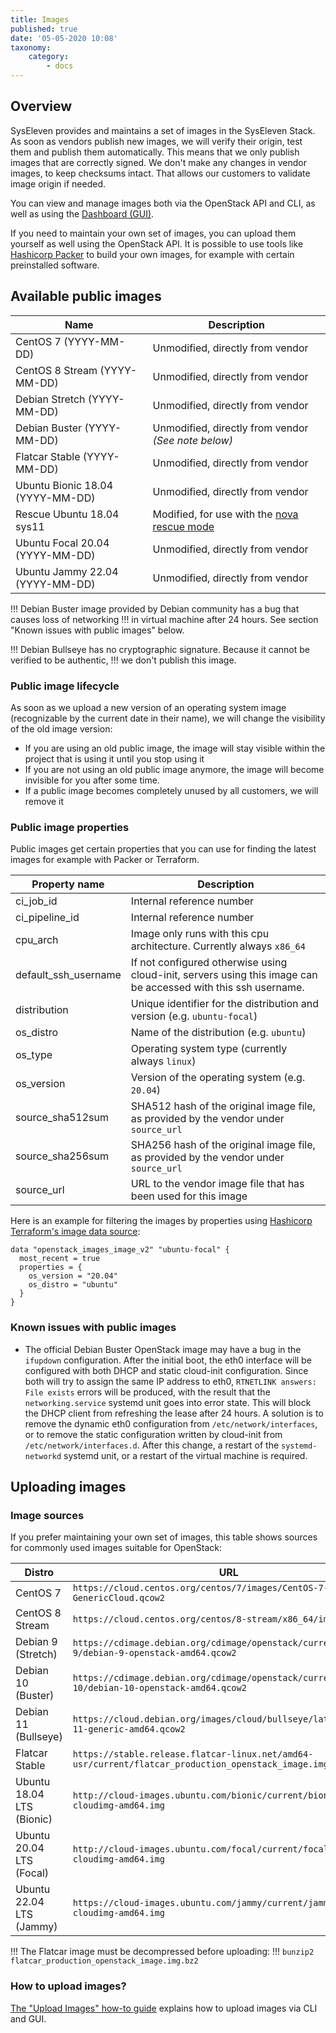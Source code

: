 ```yaml
---
title: Images
published: true
date: '05-05-2020 10:08'
taxonomy:
    category:
        - docs
---
```


## Overview

SysEleven provides and maintains a set of images in the SysEleven Stack. As soon as vendors publish new images, we will verify their origin, test them and publish them automatically. This means that we only publish images that are correctly signed. We don't make any changes in vendor images, to keep checksums intact. That allows our customers to validate image origin if needed.

You can view and manage images both via the OpenStack API and CLI, as well as using the [Dashboard (GUI)](https://cloud.syseleven.de/).

If you need to maintain your own set of images, you can upload them yourself as well using the OpenStack API. It is possible to use tools like [Hashicorp Packer](https://www.packer.io/) to build your own images, for example with certain preinstalled software.

## Available public images

Name                             | Description                                         |
---------------------------------|-----------------------------------------------------|
CentOS 7 (YYYY-MM-DD)            | Unmodified, directly from vendor                    |
CentOS 8 Stream (YYYY-MM-DD)     | Unmodified, directly from vendor                    |
Debian Stretch (YYYY-MM-DD)      | Unmodified, directly from vendor                    |
Debian Buster (YYYY-MM-DD)       | Unmodified, directly from vendor *(See note below)* |
Flatcar Stable (YYYY-MM-DD)      | Unmodified, directly from vendor                    |
Ubuntu Bionic 18.04 (YYYY-MM-DD) | Unmodified, directly from vendor                    |
Rescue Ubuntu 18.04 sys11        | Modified, for use with the [nova rescue mode](../../03.Howtos/05.nova-rescue-mode/docs.en.md) |
Ubuntu Focal 20.04 (YYYY-MM-DD)  | Unmodified, directly from vendor                    |
Ubuntu Jammy 22.04 (YYYY-MM-DD)  | Unmodified, directly from vendor                    |

!!! Debian Buster image provided by Debian community has a bug that causes loss of networking
!!! in virtual machine after 24 hours. See section "Known issues with public images" below.

!!! Debian Bullseye has no cryptographic signature. Because it cannot be verified to be authentic,
!!! we don't publish this image.

### Public image lifecycle

As soon as we upload a new version of an operating system image (recognizable by the current date in their name), we will change the visibility of the old image version:

- If you are using an old public image, the image will stay visible within the project that is using it until you stop using it
- If you are not using an old public image anymore, the image will become invisible for you after some time.
- If a public image becomes completely unused by all customers, we will remove it

### Public image properties

Public images get certain properties that you can use for finding the latest images for example with Packer or Terraform.

Property name                    | Description                               |
---------------------------------|-------------------------------------------|
ci_job_id                        | Internal reference number                 |
ci_pipeline_id                   | Internal reference number                 |
cpu_arch                         | Image only runs with this cpu architecture. Currently always `x86_64` |
default_ssh_username             | If not configured otherwise using cloud-init, servers using this image can be accessed with this ssh username. |
distribution                     | Unique identifier for the distribution and version (e.g. `ubuntu-focal`) |
os_distro                        | Name of the distribution (e.g. `ubuntu`)  |
os_type                          | Operating system type (currently always `linux`) |
os_version                       | Version of the operating system (e.g. `20.04`) |
source_sha512sum                 | SHA512 hash of the original image file, as provided by the vendor under `source_url` |
source_sha256sum                 | SHA256 hash of the original image file, as provided by the vendor under `source_url` |
source_url                       | URL to the vendor image file that has been used for this image |

Here is an example for filtering the images by properties using [Hashicorp Terraform's image data source](https://www.terraform.io/docs/providers/openstack/d/images_image_v2.html):

```hcl
data "openstack_images_image_v2" "ubuntu-focal" {
  most_recent = true
  properties = {
    os_version = "20.04"
    os_distro = "ubuntu"
  }
}
```

### Known issues with public images

- The official Debian Buster OpenStack image may have a bug in the `ifupdown` configuration.
  After the initial boot, the eth0 interface will be configured with both DHCP and static cloud-init configuration. Since both will try to assign the same IP address to eth0, `RTNETLINK answers: File exists` errors will be produced, with the result that the `networking.service` systemd unit goes into error state. This will block the DHCP client from refreshing the lease after 24 hours.
  A solution is to remove the dynamic eth0 configuration from `/etc/network/interfaces`, or to remove the static configuration written by cloud-init from `/etc/network/interfaces.d`. After this change, a restart of the `systemd-networkd` systemd unit, or a restart of the virtual machine is required.

## Uploading images

### Image sources

If you prefer maintaining your own set of images, this table shows sources for commonly used images suitable for OpenStack:

Distro                    | URL |
--------------------------|-----|
CentOS 7                  | `https://cloud.centos.org/centos/7/images/CentOS-7-x86_64-GenericCloud.qcow2` |
CentOS 8 Stream           | `https://cloud.centos.org/centos/8-stream/x86_64/images/` |
Debian 9 (Stretch)        | `https://cdimage.debian.org/cdimage/openstack/current-9/debian-9-openstack-amd64.qcow2` |
Debian 10 (Buster)        | `https://cdimage.debian.org/cdimage/openstack/current-10/debian-10-openstack-amd64.qcow2` |
Debian 11 (Bullseye)      | `https://cloud.debian.org/images/cloud/bullseye/latest/debian-11-generic-amd64.qcow2` |
Flatcar Stable            | `https://stable.release.flatcar-linux.net/amd64-usr/current/flatcar_production_openstack_image.img.bz2` |
Ubuntu 18.04 LTS (Bionic) | `http://cloud-images.ubuntu.com/bionic/current/bionic-server-cloudimg-amd64.img` |
Ubuntu 20.04 LTS (Focal)  | `http://cloud-images.ubuntu.com/focal/current/focal-server-cloudimg-amd64.img` |
Ubuntu 22.04 LTS (Jammy)  | `https://cloud-images.ubuntu.com/jammy/current/jammy-server-cloudimg-amd64.img` |

!!! The Flatcar image must be decompressed before uploading:
!!! `bunzip2 flatcar_production_openstack_image.img.bz2`

### How to upload images?

[The "Upload Images" how-to guide](../../03.Howtos/07.upload-images/docs.en.md) explains how to upload images via CLI and GUI.
